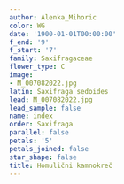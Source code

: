 ```yaml
---
author: Alenka_Mihoric
color: WG
date: '1900-01-01T00:00:00'
f_end: '9'
f_start: '7'
family: Saxifragaceae
flower_type: C
image:
- M_007082022.jpg
latin: Saxifraga sedoides
lead: M_007082022.jpg
lead_sample: false
name: index
order: Saxifraga
parallel: false
petals: '5'
petals_joined: false
star_shape: false
title: Homulični kamnokreč
---
```



